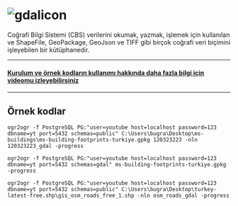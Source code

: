 # ![gdalicon](https://github.com/bugrazen/gdal/assets/95212909/17cc19ab-ba12-4596-a9c0-abb72cfbea63)

Coğrafi Bilgi Sistemi (CBS) verilerini okumak, yazmak, işlemek için kullanılan ve ShapeFile, GeoPackage, GeoJson ve TIFF gibi birçok coğrafi veri biçimini işleyebilen bir kütüphanedir.


-----


#### [Kurulum ve örnek kodların kullanımı hakkında daha fazla bilgi için videomu izleyebilirsiniz](https://www.youtube.com/watch?v=UzQbdMha7_E)

-----

## Örnek kodlar

```
ogr2ogr -f PostgreSQL PG:"user=youtube host=localhost password=123 dbname=yt port=5432 schemas=public" C:\Users\bugra\Desktop\ms-buildings\ms-building-footprints-turkiye.gpkg 120323223 -nln 120323223_gdal -progress
```
```
ogr2ogr -f PostgreSQL PG:"user=youtube host=localhost password=123 dbname=yt port=5432 schemas=gdal" ms-building-footprints-turkiye.gpkg -progress
```
```
ogr2ogr -f PostgreSQL PG:"user=youtube host=localhost password=123 dbname=yt port=5432 schemas=public" C:\Users\bugra\Desktop\turkey-latest-free.shp\gis_osm_roads_free_1.shp -nln osm_roads_gdal -progress
```
